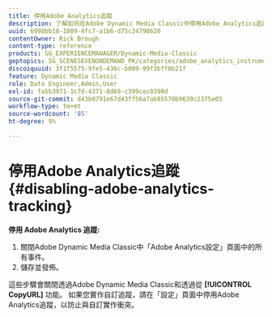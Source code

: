 ```yaml
---
title: 停用Adobe Analytics追蹤
description: 了解如何在Adobe Dynamic Media Classic中停用Adobe Analytics追蹤。
uuid: 6998bb18-1809-4fc7-a1b6-d75c24798620
contentOwner: Rick Brough
content-type: reference
products: SG_EXPERIENCEMANAGER/Dynamic-Media-Classic
geptopics: SG_SCENESEVENONDEMAND_PK/categories/adobe_analytics_instrumentation_kit
discoiquuid: 3f1f5575-9fe5-436c-b009-99f3bff0b21f
feature: Dynamic Media Classic
role: Data Engineer,Admin,User
exl-id: fa5b3971-1c7d-4371-8d69-c399cec0390d
source-git-commit: d43b0791e67d43ff56a7ab85570b9639c2375e05
workflow-type: tm+mt
source-wordcount: '85'
ht-degree: 9%

---
```


# 停用Adobe Analytics追蹤{#disabling-adobe-analytics-tracking}

**停用 Adobe Analytics 追蹤:**

1. 關閉Adobe Dynamic Media Classic中「Adobe Analytics設定」頁面中的所有事件。
1. 儲存並發佈。

這些步驟會關閉透過Adobe Dynamic Media Classic和透過從 **[!UICONTROL CopyURL]** 功能。 如果您實作自訂追蹤，請在「設定」頁面中停用Adobe Analytics追蹤，以防止與自訂實作衝突。
